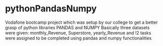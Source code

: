 # pythonPandasNumpy
Vodafone bootcamp project which was setup by our college to get a better grasp of python libraries
PANDAS and NUMPY
Basically three datasets were given: monthly_Revenue, Superstore, yearly_Revenue
and !2 tasks were assigned to be completed using pandas and numpy functionalities
